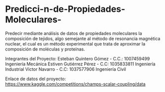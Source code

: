 # Predicci-n-de-Propiedades-Moleculares-
Predecir mediante análisis de datos de propiedades moleculares la composición de tejidos, algo semejante al método de resonancia magnética nuclear, el cual es un método experimental que trata de aproximar la composición de moléculas y proteínas. 

Integrantes del Proyecto:
Esteban Quintero Gómez - C.C.: 1007459499 Ingeniería Mecánica
Estiven Gutiérrez Pérez - C.C: 1035833811 Ingeniería Industrial
Victor Navarro - C.C: 1037577906 Ingeniería Civil 

Enlace de datos del proyecto: 
https://www.kaggle.com/competitions/champs-scalar-coupling/data
